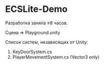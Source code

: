 # ECSLite-Demo

Разработка заняла ±8 часов.

Сцена => Playground.unity

Список систем, независящих от Unity:
1) KeyDoorSystem.cs
2) PlayerMovementSystem.cs (Vector3 only)
